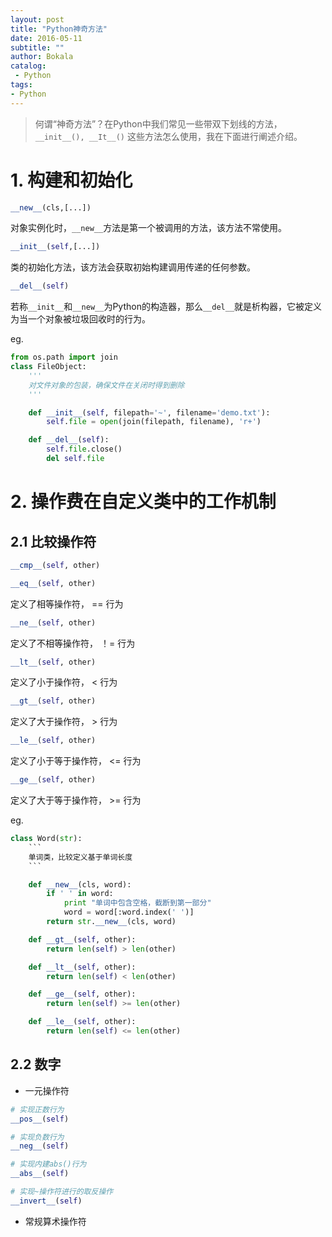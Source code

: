 ```yaml
---
layout: post
title: "Python神奇方法"
date: 2016-05-11 
subtitle: ""
author: Bokala
catalog:
 - Python
tags: 
- Python
---
```


> 何谓“神奇方法”？在Python中我们常见一些带双下划线的方法，`__init__(), __It__()` 这些方法怎么使用，我在下面进行阐述介绍。

# 1. 构建和初始化

```Python
__new__(cls,[...])
```
对象实例化时，`__new__`方法是第一个被调用的方法，该方法不常使用。

```Python
__init__(self,[...])
```
类的初始化方法，该方法会获取初始构建调用传递的任何参数。

```Python
__del__(self)
```
若称`__init__`和`__new__`为Python的构造器，那么`__del__`就是析构器，它被定义为当一个对象被垃圾回收时的行为。

eg.
```Python
from os.path import join
class FileObject:
    '''
    对文件对象的包装，确保文件在关闭时得到删除
    '''

    def __init__(self, filepath='~', filename='demo.txt'):
        self.file = open(join(filepath, filename), 'r+')

    def __del__(self):
        self.file.close()
        del self.file
```

# 2. 操作费在自定义类中的工作机制

## 2.1 比较操作符

```Python
__cmp__(self, other)
```

```Python
__eq__(self, other)
```
定义了相等操作符， == 行为

```Python
__ne__(self, other)
```
定义了不相等操作符， ！= 行为

```Python
__lt__(self, other)
```
定义了小于操作符， < 行为

```Python
__gt__(self, other)
```
定义了大于操作符， > 行为

```Python
__le__(self, other)
```
定义了小于等于操作符， <= 行为

```Python
__ge__(self, other)
```
定义了大于等于操作符， >= 行为

eg.
```Python
class Word(str):
    ```
    单词类，比较定义基于单词长度
    ```

    def __new__(cls, word):
        if ' ' in word:
            print "单词中包含空格，截断到第一部分"
            word = word[:word.index(' ')]
        return str.__new__(cls, word)

    def __gt__(self, other):
        return len(self) > len(other)

    def __lt__(self, other):
        return len(self) < len(other)

    def __ge__(self, other):
        return len(self) >= len(other)

    def __le__(self, other):
        return len(self) <= len(other)
```

## 2.2 数字

* 一元操作符
```Python
# 实现正数行为
__pos__(self)

# 实现负数行为
__neg__(self)

# 实现内建abs()行为
__abs__(self)

# 实现~操作符进行的取反操作
__invert__(self)
```

* 常规算术操作符

```Python

```

